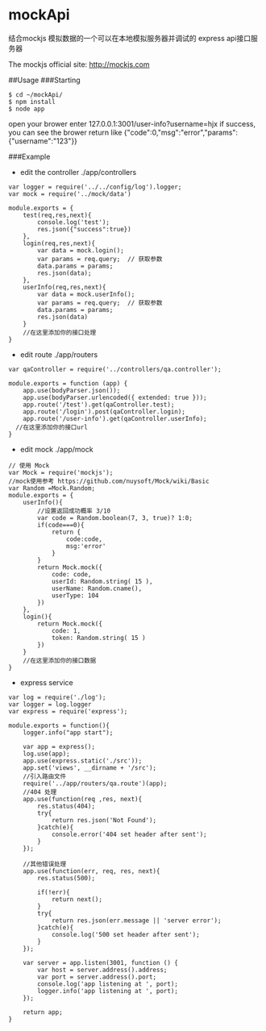 # mockApi
结合mockjs 模拟数据的一个可以在本地模拟服务器并调试的 express api接口服务器

The mockjs official site: http://mockjs.com

##Usage
###Starting
```
$ cd ~/mockApi/
$ npm install
$ node app
```
open your brower enter 127.0.0.1:3001/user-info?username=hjx 
if success, you can see the brower return like {"code":0,"msg":"error","params":{"username":"123"}}

###Example
- edit the controller ./app/controllers
``` 
var logger = require('../../config/log').logger;  
var mock = require('../mock/data')

module.exports = {
	test(req,res,next){
		console.log('test');		
		res.json({"success":true})
	},
	login(req,res,next){
		var data = mock.login();
		var params = req.query;  // 获取参数		
		data.params = params;		
		res.json(data);
	},
	userInfo(req,res,next){
		var data = mock.userInfo();	
		var params = req.query;  // 获取参数		
		data.params = params;		
		res.json(data)
	}
	//在这里添加你的接口处理
}

```
- edit route ./app/routers
```
var qaController = require('../controllers/qa.controller');

module.exports = function (app) {
	app.use(bodyParser.json());
	app.use(bodyParser.urlencoded({ extended: true }));	
	app.route('/test').get(qaController.test);
	app.route('/login').post(qaController.login);
	app.route('/user-info').get(qaController.userInfo);
  //在这里添加你的接口url
}
```
- edit mock ./app/mock
```
// 使用 Mock
var Mock = require('mockjs');
//mock使用参考 https://github.com/nuysoft/Mock/wiki/Basic  
var Random =Mock.Random;
module.exports = {
    userInfo(){
        //设置返回成功概率 3/10
        var code = Random.boolean(7, 3, true)? 1:0; 
        if(code===0){
            return {
                code:code,
                msg:'error'
            }
        }       
        return Mock.mock({
            code: code,    
			userId: Random.string( 15 ), 
			userName: Random.cname(), 
			userType: 104
		})
    },
    login(){
        return Mock.mock({ 
            code: 1,   
			token: Random.string( 15 )
		})
    }
	//在这里添加你的接口数据
}
```
- express service
```
var log = require('./log');  
var logger = log.logger
var express = require('express');

module.exports = function(){
	logger.info("app start");
	
	var app = express();
	log.use(app);		
	app.use(express.static('./src'));
	app.set('views', __dirname + '/src');
	//引入路由文件
	require('../app/routers/qa.route')(app);
	//404 处理
	app.use(function(req ,res, next){
		res.status(404);
		try{
			return res.json('Not Found');
		}catch(e){
			console.error('404 set header after sent');
		}
	});
	
	//其他错误处理
	app.use(function(err, req, res, next){
		res.status(500);
		
		if(!err){
			return next();
		}
		try{
			return res.json(err.message || 'server error');
		}catch(e){
			console.log('500 set header after sent');
		}
	});
	
	var server = app.listen(3001, function () {
  		var host = server.address().address;
  		var port = server.address().port;
		console.log('app listening at ', port);
  		logger.info('app listening at ', port);
	});
	
	return app;
}

```


